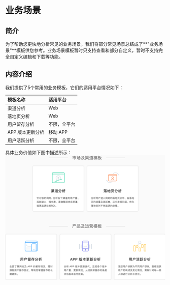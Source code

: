# 业务场景

## 简介

为了帮助您更快地分析常见的业务场景，我们将部分常见场景总结成了**"业务场景"**模板供您参考。业务场景模板暂时只支持查看和部分自定义，暂时不支持完全自定义编辑和下载等功能。

## 内容介绍

我们提供了5个常用的业务模板，它们的适用平台情况如下：

| 模板名称 | 适用平台 |
| :--- | :--- |
| 渠道分析 | Web |
| 落地页分析 | Web |
| 用户留存分析 | 不限，全平台 |
| APP 版本更新分析 | 移动 APP |
| 用户活跃分析 | 不限，全平台 |

具体业务价值如下图中描述所示：![](/assets/业务场景截图.png)

